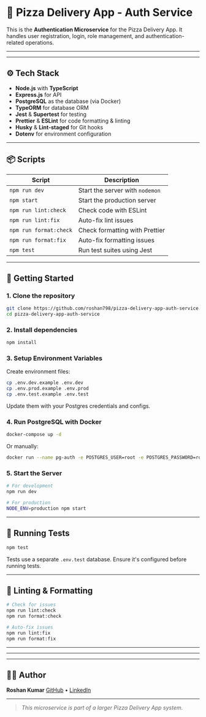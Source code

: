 # 🍕 Pizza Delivery App - Auth Service

This is the **Authentication Microservice** for the Pizza Delivery App.
It handles user registration, login, role management, and authentication-related operations.

---

<!-- ## 📁 Project Structure

```
src/
🔼📝 config/         # Environment and DB config
🔼📜 controllers/    # Route handlers
🔼📏 routes/         # Express route definitions
🔼📊 services/       # Business logic (e.g., user registration)
🔼📄 models/         # TypeORM entities / schemas
🔼🔧 utils/          # Error handling, helpers
🔺 server.ts       # Entry point
``` -->

---

## ⚙️ Tech Stack

- **Node.js** with **TypeScript**
- **Express.js** for API
- **PostgreSQL** as the database (via Docker)
- **TypeORM** for database ORM
- **Jest** & **Supertest** for testing
- **Prettier** & **ESLint** for code formatting & linting
- **Husky** & **Lint-staged** for Git hooks
- **Dotenv** for environment configuration

---

## 📦 Scripts

| Script                 | Description                     |
| ---------------------- | ------------------------------- |
| `npm run dev`          | Start the server with `nodemon` |
| `npm start`            | Start the production server     |
| `npm run lint:check`   | Check code with ESLint          |
| `npm run lint:fix`     | Auto-fix lint issues            |
| `npm run format:check` | Check formatting with Prettier  |
| `npm run format:fix`   | Auto-fix formatting issues      |
| `npm test`             | Run test suites using Jest      |

---

## 🚀 Getting Started

### 1. Clone the repository

```bash
git clone https://github.com/roshan798/pizza-delivery-app-auth-service.git
cd pizza-delivery-app-auth-service
```

### 2. Install dependencies

```bash
npm install
```

### 3. Setup Environment Variables

Create environment files:

```bash
cp .env.dev.example .env.dev
cp .env.prod.example .env.prod
cp .env.test.example .env.test
```

Update them with your Postgres credentials and configs.

### 4. Run PostgreSQL with Docker

```bash
docker-compose up -d
```

Or manually:

```bash
docker run --name pg-auth -e POSTGRES_USER=root -e POSTGRES_PASSWORD=root -e POSTGRES_DB=auth-service -p 5432:5432 -d postgres
```

### 5. Start the Server

```bash
# For development
npm run dev

# For production
NODE_ENV=production npm start
```

---

## 🧪 Running Tests

```bash
npm test
```

Tests use a separate `.env.test` database. Ensure it's configured before running tests.

---

## 🧰 Linting & Formatting

```bash
# Check for issues
npm run lint:check
npm run format:check

# Auto-fix issues
npm run lint:fix
npm run format:fix
```

---

<!-- ## ✨ Features

* 🔐 Secure password hashing
* 📾 Custom error handling (`HttpError`, `ValidationError`)
* 📜 Typed request validation
* 👯‍♂️ Role-based access support (`admin`, `customer`, `manager`)
* 🧰 Fully tested endpoints -->

---

<!-- ## 📄 License

[ISC License](LICENSE) -->

---

## 👨‍💼 Author

**Roshan Kumar**
[GitHub](https://github.com/roshan798) • [LinkedIn](https://www.linkedin.com/in/roshan-kumar7989/)

---

> _This microservice is part of a larger Pizza Delivery App system._
